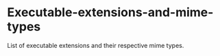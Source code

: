 # Executable-extensions-and-mime-types
List of executable extensions and their respective mime types.
